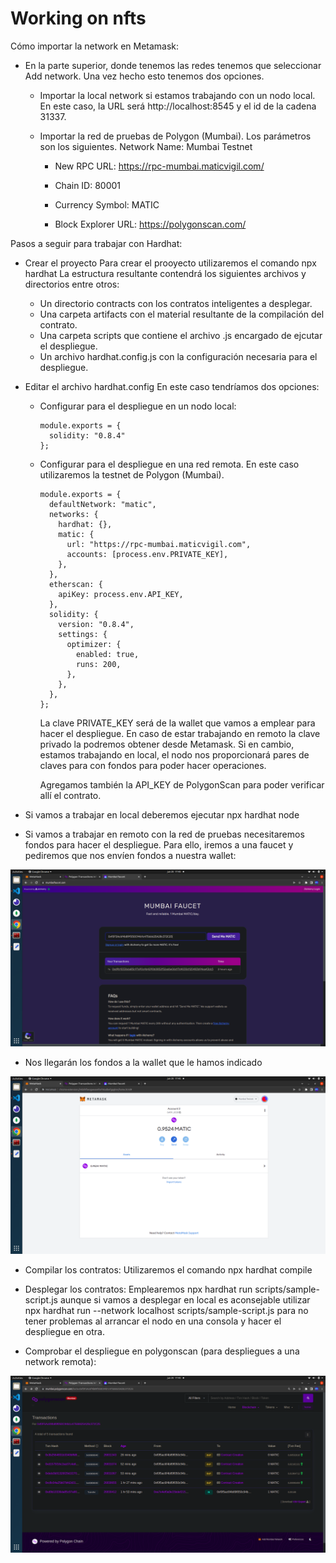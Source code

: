 # Working on nfts

Cómo importar la network en Metamask:

- En la parte superior, donde tenemos las redes tenemos que seleccionar Add network. Una vez hecho esto tenemos dos opciones.

  - Importar la local network si estamos trabajando con un nodo local. En este caso, la URL será http://localhost:8545 y el id de la cadena 31337.

  - Importar la red de pruebas de Polygon (Mumbai). Los parámetros son los siguientes.
    Network Name: Mumbai Testnet

    - New RPC URL: https://rpc-mumbai.maticvigil.com/

    - Chain ID: 80001

    - Currency Symbol: MATIC

    - Block Explorer URL: https://polygonscan.com/

Pasos a seguir para trabajar con Hardhat:

- Crear el proyecto
  Para crear el prooyecto utilizaremos el comando npx hardhat
  La estructura resultante contendrá los siguientes archivos y directorios entre otros:

  - Un directorio contracts con los contratos inteligentes a desplegar.
  - Una carpeta artifacts con el material resultante de la compilación del contrato.
  - Una carpeta scripts que contiene el archivo .js encargado de ejcutar el despliegue.
  - Un archivo hardhat.config.js con la configuración necesaria para el despliegue.

- Editar el archivo hardhat.config
  En este caso tendríamos dos opciones:
  
  - Configurar para el despliegue en un nodo local:
    ```
    module.exports = {
      solidity: "0.8.4"
    };
    ```

  - Configurar para el despliegue en una red remota. En este caso utilizaremos la testnet de Polygon (Mumbai).
    ```
    module.exports = {
      defaultNetwork: "matic",
      networks: {
        hardhat: {},
        matic: {
          url: "https://rpc-mumbai.maticvigil.com",
          accounts: [process.env.PRIVATE_KEY],
        },
      },
      etherscan: {
        apiKey: process.env.API_KEY,
      },
      solidity: {
        version: "0.8.4",
        settings: {
          optimizer: {
            enabled: true,
            runs: 200,
          },
        },
      },
    };
    ```
    
    La clave PRIVATE_KEY será de la wallet que vamos a emplear para hacer el despliegue. En caso de estar trabajando en remoto la clave privado la podremos obtener desde Metamask. Si en cambio, estamos trabajando en local, el nodo nos proporcionará pares de claves para con fondos para poder hacer operaciones.

    Agregamos también la API_KEY de PolygonScan para poder verificar allí el contrato.

- Si vamos a trabajar en local deberemos ejecutar npx hardhat node

- Si vamos a trabajar en remoto con la red de pruebas necesitaremos fondos para hacer el despliegue. Para ello, iremos a una faucet y pediremos que nos envíen fondos a nuestra wallet:

<img src="./readme-images/faucet.png" alt="faucet" />

- Nos llegarán los fondos a la wallet que le hamos indicado

<img src="./readme-images/metamask.png" alt="metamask" />

- Compilar los contratos:
  Utilizaremos el comando npx hardhat compile

- Desplegar los contratos:
  Emplearemos npx hardhat run scripts/sample-script.js aunque si vamos a desplegar en local es aconsejable utilizar npx hardhat run --network localhost scripts/sample-script.js para no tener problemas al arrancar el nodo en una consola y hacer el despliegue en otra.

- Comprobar el despliegue en polygonscan (para despliegues a una network remota):

<img src="./readme-images/polygonscan.png" alt="polygonscan" />
